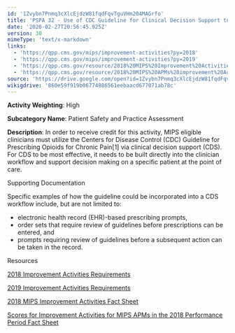 ```yaml
---
id: '1Zvybn7Pnmq3cXlcEjdzW81fqdFqvTguVHm204MAGrfo'
title: 'PSPA 32 - Use of CDC Guideline for Clinical Decision Support to Prescribe Opioids for Chronic Pain via Clinical Decision Support'
date: '2020-02-27T20:56:45.925Z'
version: 30
mimeType: 'text/x-markdown'
links:
  - 'https://qpp.cms.gov/mips/improvement-activities?py=2018'
  - 'https://qpp.cms.gov/mips/improvement-activities?py=2019'
  - 'https://qpp.cms.gov/resource/2018%20MIPS%20Improvement%20Activities%20Fact%20Sheet'
  - 'https://qpp.cms.gov/resource/2018%20MIPS%20APMs%20improvement%20Activities%20scores%20fact%20sheet'
source: 'https://drive.google.com/open?id=1Zvybn7Pnmq3cXlcEjdzW81fqdFqvTguVHm204MAGrfo'
wikigdrive: '860e59f919b06774886561eebaacd677071ab78c'
---
```

**Activity Weighting**: High

**Subcategory Name**: Patient Safety and Practice Assessment

**Description**: In order to receive credit for this activity, MIPS eligible clinicians must utilize the Centers for Disease Control (CDC) Guideline for Prescribing Opioids for Chronic Pain[1] via clinical decision support (CDS). For CDS to be most effective, it needs to be built directly into the clinician workflow and support decision making on a specific patient at the point of care.

Supporting Documentation

Specific examples of how the guideline could be incorporated into a CDS workflow include, but are not limited to:

* electronic health record (EHR)-based prescribing prompts,
* order sets that require review of guidelines before prescriptions can be entered, and
* prompts requiring review of guidelines before a subsequent action can be taken in the record.

Resources

[2018 Improvement Activities Requirements](https://qpp.cms.gov/mips/improvement-activities?py=2018)

[2019 Improvement Activities Requirements](https://qpp.cms.gov/mips/improvement-activities?py=2019)

[2018 MIPS Improvement Activities Fact Sheet](https://qpp.cms.gov/resource/2018%20MIPS%20Improvement%20Activities%20Fact%20Sheet)

[Scores for Improvement Activities for MIPS APMs in the 2018 Performance Period Fact Sheet](https://qpp.cms.gov/resource/2018%20MIPS%20APMs%20improvement%20Activities%20scores%20fact%20sheet)

